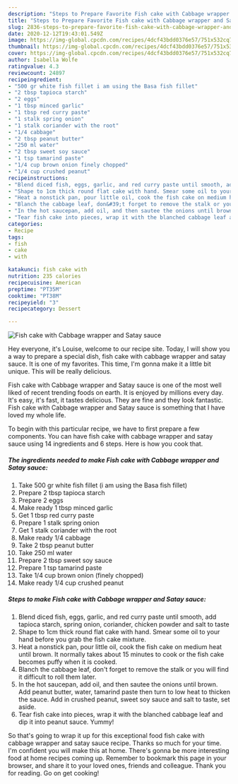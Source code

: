 ```yaml
---
description: "Steps to Prepare Favorite Fish cake with Cabbage wrapper and Satay sauce"
title: "Steps to Prepare Favorite Fish cake with Cabbage wrapper and Satay sauce"
slug: 2836-steps-to-prepare-favorite-fish-cake-with-cabbage-wrapper-and-satay-sauce
date: 2020-12-12T19:43:01.549Z
image: https://img-global.cpcdn.com/recipes/4dcf43bdd0376e57/751x532cq70/fish-cake-with-cabbage-wrapper-and-satay-sauce-recipe-main-photo.jpg
thumbnail: https://img-global.cpcdn.com/recipes/4dcf43bdd0376e57/751x532cq70/fish-cake-with-cabbage-wrapper-and-satay-sauce-recipe-main-photo.jpg
cover: https://img-global.cpcdn.com/recipes/4dcf43bdd0376e57/751x532cq70/fish-cake-with-cabbage-wrapper-and-satay-sauce-recipe-main-photo.jpg
author: Isabella Wolfe
ratingvalue: 4.3
reviewcount: 24897
recipeingredient:
- "500 gr white fish fillet i am using the Basa fish fillet"
- "2 tbsp tapioca starch"
- "2 eggs"
- "1 tbsp minced garlic"
- "1 tbsp red curry paste"
- "1 stalk spring onion"
- "1 stalk coriander with the root"
- "1/4 cabbage"
- "2 tbsp peanut butter"
- "250 ml water"
- "2 tbsp sweet soy sauce"
- "1 tsp tamarind paste"
- "1/4 cup brown onion finely chopped"
- "1/4 cup crushed peanut"
recipeinstructions:
- "Blend diced fish, eggs, garlic, and red curry paste until smooth, add tapioca starch, spring onion, coriander, chicken powder and salt to taste"
- "Shape to 1cm thick round flat cake with hand. Smear some oil to your hand before you grab the fish cake mixture."
- "Heat a nonstick pan, pour little oil, cook the fish cake on medium heat until brown. It normally takes about 15 minutes to cook or the fish cake becomes puffy when it is cooked."
- "Blanch the cabbage leaf, don&#39;t forget to remove the stalk or you will find it difficult to roll them later."
- "In the hot saucepan, add oil, and then sautee the onions until brown. Add peanut butter, water, tamarind paste then turn to low heat to thicken the sauce. Add in crushed peanut, sweet soy sauce and salt to taste, set aside."
- "Tear fish cake into pieces, wrap it with the blanched cabbage leaf and dip it into peanut sauce. Yummy!"
categories:
- Recipe
tags:
- fish
- cake
- with

katakunci: fish cake with 
nutrition: 235 calories
recipecuisine: American
preptime: "PT35M"
cooktime: "PT38M"
recipeyield: "3"
recipecategory: Dessert

---
```



![Fish cake with Cabbage wrapper and Satay sauce](https://img-global.cpcdn.com/recipes/4dcf43bdd0376e57/751x532cq70/fish-cake-with-cabbage-wrapper-and-satay-sauce-recipe-main-photo.jpg)

Hey everyone, it's Louise, welcome to our recipe site. Today, I will show you a way to prepare a special dish, fish cake with cabbage wrapper and satay sauce. It is one of my favorites. This time, I'm gonna make it a little bit unique. This will be really delicious.



Fish cake with Cabbage wrapper and Satay sauce is one of the most well liked of recent trending foods on earth. It is enjoyed by millions every day. It's easy, it's fast, it tastes delicious. They are fine and they look fantastic. Fish cake with Cabbage wrapper and Satay sauce is something that I have loved my whole life.


To begin with this particular recipe, we have to first prepare a few components. You can have fish cake with cabbage wrapper and satay sauce using 14 ingredients and 6 steps. Here is how you cook that.

<!--inarticleads1-->

##### The ingredients needed to make Fish cake with Cabbage wrapper and Satay sauce:

1. Take 500 gr white fish fillet (i am using the Basa fish fillet)
1. Prepare 2 tbsp tapioca starch
1. Prepare 2 eggs
1. Make ready 1 tbsp minced garlic
1. Get 1 tbsp red curry paste
1. Prepare 1 stalk spring onion
1. Get 1 stalk coriander with the root
1. Make ready 1/4 cabbage
1. Take 2 tbsp peanut butter
1. Take 250 ml water
1. Prepare 2 tbsp sweet soy sauce
1. Prepare 1 tsp tamarind paste
1. Take 1/4 cup brown onion (finely chopped)
1. Make ready 1/4 cup crushed peanut




<!--inarticleads2-->

##### Steps to make Fish cake with Cabbage wrapper and Satay sauce:

1. Blend diced fish, eggs, garlic, and red curry paste until smooth, add tapioca starch, spring onion, coriander, chicken powder and salt to taste
1. Shape to 1cm thick round flat cake with hand. Smear some oil to your hand before you grab the fish cake mixture.
1. Heat a nonstick pan, pour little oil, cook the fish cake on medium heat until brown. It normally takes about 15 minutes to cook or the fish cake becomes puffy when it is cooked.
1. Blanch the cabbage leaf, don&#39;t forget to remove the stalk or you will find it difficult to roll them later.
1. In the hot saucepan, add oil, and then sautee the onions until brown. Add peanut butter, water, tamarind paste then turn to low heat to thicken the sauce. Add in crushed peanut, sweet soy sauce and salt to taste, set aside.
1. Tear fish cake into pieces, wrap it with the blanched cabbage leaf and dip it into peanut sauce. Yummy!




So that's going to wrap it up for this exceptional food fish cake with cabbage wrapper and satay sauce recipe. Thanks so much for your time. I'm confident you will make this at home. There's gonna be more interesting food at home recipes coming up. Remember to bookmark this page in your browser, and share it to your loved ones, friends and colleague. Thank you for reading. Go on get cooking!
